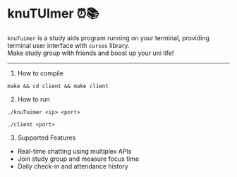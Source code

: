 # knuTUImer ⏰📚

`knuTuimer` is a study aids program running on your terminal, providing terminal user interface with `curses` library. <br>
Make study group with friends and boost up your uni life!

---

1. How to compile 
```
make && cd client && make client
```

2. How to run
```
./knuTuimer <ip> <port>

./client <port>
```
3. Supported Features

  + Real-time chatting using multiplex APIs
  + Join study group and measure focus time
  + Daily check-in and attendance history
